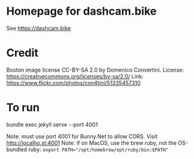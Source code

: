 # Homepage for dashcam.bike
See https://dashcam.bike

# Credit
Boston image license CC-BY-SA 2.0 by Domenico Convertini.
License: https://creativecommons.org/licenses/by-sa/2.0/
Link: https://www.flickr.com/photos/con4tini/51335457310

# To run
bundle exec jekyll serve --port 4001

Note: must use port 4001 for Bunny.Net to allow CORS. Visit http://localho.st:4001
Note: if on MacOS, use the brew ruby, not the OS-bundled ruby: `export PATH="/opt/homebrew/opt/ruby/bin:$PATH"`
